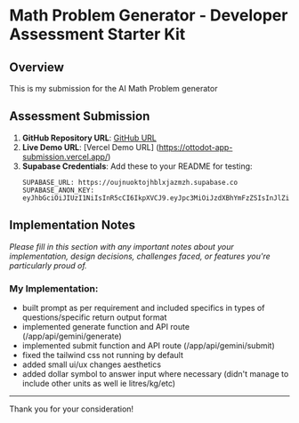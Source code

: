 # Math Problem Generator - Developer Assessment Starter Kit

## Overview

This is my submission for the AI Math Problem generator

## Assessment Submission

1. **GitHub Repository URL**: [GitHub URL](https://github.com/aidijohari/ottodot-app-submission)
2. **Live Demo URL**: [Vercel Demo URL] (https://ottodot-app-submission.vercel.app/)
3. **Supabase Credentials**: Add these to your README for testing:
   ```
   SUPABASE_URL: https://oujnuoktojhblxjazmzh.supabase.co
   SUPABASE_ANON_KEY: eyJhbGciOiJIUzI1NiIsInR5cCI6IkpXVCJ9.eyJpc3MiOiJzdXBhYmFzZSIsInJlZiI6Im91am51b2t0b2poYmx4amF6bXpoIiwicm9sZSI6ImFub24iLCJpYXQiOjE3NTk1NjY3NTcsImV4cCI6MjA3NTE0Mjc1N30.Jl7YGxRezQvxPpqaLjMnYQK1MWpfEiFCflu5D4fi3yg
   ```

## Implementation Notes

*Please fill in this section with any important notes about your implementation, design decisions, challenges faced, or features you're particularly proud of.*

### My Implementation:

- built prompt as per requirement and included specifics in types of questions/specific return output format
- implemented generate function and API route (/app/api/gemini/generate)
- implemented submit function and API route (/app/api/gemini/submit)
- fixed the tailwind css not running by default
- added small ui/ux changes aesthetics 
- added dollar symbol to answer input where necessary (didn't manage to include other units as well ie litres/kg/etc)

---

Thank you for your consideration!